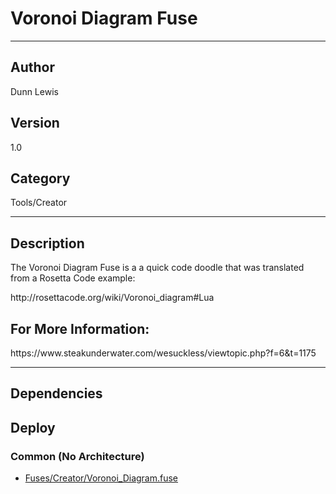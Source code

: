 # Voronoi Diagram Fuse
___

## Author
Dunn Lewis

## Version
1.0

## Category
Tools/Creator

___

## Description
<p>The Voronoi Diagram Fuse is a a quick code doodle that was translated from a Rosetta Code example:</p>
	
<p>http://rosettacode.org/wiki/Voronoi_diagram#Lua</p>

<h2>For More Information:</h2>
<p>https://www.steakunderwater.com/wesuckless/viewtopic.php?f=6&t=1175</p>

___

## Dependencies

## Deploy

### Common (No Architecture)

<ul>
<li><a href="https://gitlab.com/WeSuckLess/Reactor/-/blob/master/Atoms/com.DunnLewis.VoronoiDiagram/Fuses/Creator/Voronoi_Diagram.fuse?ref_type=heads">Fuses/Creator/Voronoi_Diagram.fuse</a></li>
</ul>
